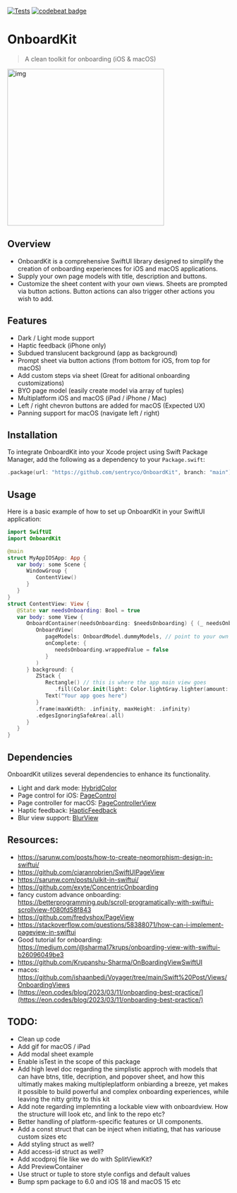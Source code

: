 [![Tests](https://github.com/sentryco/OnboardKit/actions/workflows/Tests.yml/badge.svg)](https://github.com/sentryco/OnboardKit/actions/workflows/Tests.yml)
[![codebeat badge](https://codebeat.co/badges/eb515b0e-475b-439a-81b9-28ec363ab04a)](https://codebeat.co/projects/github-com-sentryco-onboardkit-main)

# OnboardKit

> A clean toolkit for onboarding (iOS & macOS)    

<img width="355" alt="img" src="https://s11.gifyu.com/images/SBlzV.gif">

## Overview

- OnboardKit is a comprehensive SwiftUI library designed to simplify the creation of onboarding experiences for iOS and macOS applications. 
- Supply your own page models with title, description and buttons. 
- Customize the sheet content with your own views. Sheets are prompted via button actions. Button actions can also trigger other actions you wish to add.

## Features

- Dark / Light mode support 
- Haptic feedback (iPhone only)
- Subdued translucent background (app as background)
- Prompt sheet via button actions (from bottom for iOS, from top for macOS)
- Add custom steps via sheet (Great for aditional onboarding customizations)
- BYO page model (easily create model via array of tuples)
- Multiplatform iOS and macOS (iPad / iPhone / Mac)
- Left / right chevron buttons are added for macOS (Expected UX)
- Panning support for macOS (navigate left / right)

## Installation

To integrate OnboardKit into your Xcode project using Swift Package Manager, add the following as a dependency to your `Package.swift`:

```swift
.package(url: "https://github.com/sentryco/OnboardKit", branch: "main")
```

## Usage

Here is a basic example of how to set up OnboardKit in your SwiftUI application:

```swift
import SwiftUI
import OnboardKit

@main
struct MyAppIOSApp: App {
   var body: some Scene {
      WindowGroup {
         ContentView()
      }
   }
}
struct ContentView: View {
   @State var needsOnboarding: Bool = true
   var body: some View {
      OnboardContainer(needsOnboarding: $needsOnboarding) { (_ needsOnboarding: Binding<Bool>) in
         OnboardView(
            pageModels: OnboardModel.dummyModels, // point to your own onboarding models here
            onComplete: {
               needsOnboarding.wrappedValue = false
            }
         )
      } background: {
         ZStack {
            Rectangle() // this is where the app main view goes
               .fill(Color.init(light: Color.lightGray.lighter(amount: 0.8), dark: Color.darkGray.darker(amount: 0.8))) // light or dark mode
            Text("Your app goes here")
         }
         .frame(maxWidth: .infinity, maxHeight: .infinity)
         .edgesIgnoringSafeArea(.all)
      }
   }
}
```
      
## Dependencies

OnboardKit utilizes several dependencies to enhance its functionality.

- Light and dark mode: [HybridColor](https://github.com/sentryco/HybridColor) 
- Page control for iOS: [PageControl](https://github.com/sentryco/PageControl) 
- Page controller for macOS: [PageControllerView](https://github.com/sentryco/PageControllerView) 
- Haptic feedback: [HapticFeedback](https://github.com/sentryco/HapticFeedback) 
- Blur view support: [BlurView](https://github.com/sentryco/BlurView) 

## Resources: 
- https://sarunw.com/posts/how-to-create-neomorphism-design-in-swiftui/
- https://github.com/ciaranrobrien/SwiftUIPageView
- https://sarunw.com/posts/uikit-in-swiftui/ 
- https://github.com/exyte/ConcentricOnboarding 
- fancy custom advance onboarding: https://betterprogramming.pub/scroll-programatically-with-swiftui-scrollview-f080fd58f843
- https://github.com/fredyshox/PageView 
- https://stackoverflow.com/questions/58388071/how-can-i-implement-pageview-in-swiftui 
- Good tutorial for onboarding: https://medium.com/@sharma17krups/onboarding-view-with-swiftui-b26096049be3 
- https://github.com/Krupanshu-Sharma/OnBoardingViewSwiftUI 
- macos: https://github.com/ishaanbedi/Voyager/tree/main/Swift%20Post/Views/OnboardingViews
- [https://eon.codes/blog/2023/03/11/onboarding-best-practice/](https://eon.codes/blog/2023/03/11/onboarding-best-practice/) 

## TODO: 
- Clean up code
- Add gif for macOS / iPad
- Add modal sheet example
- Enable isTest in the scope of this package
- Add high level doc regarding the simplistic approch with models that can have btns, title, decription, and popover sheet, and how this ultimatly makes making multipleplatform onbiarding a breeze, yet makes it possible to build powerful and complex onboarding experiences, while leaving the nitty gritty to this kit
- Add note regarding implemnting a lockable view with onboardview. How the structure will look etc, and link to the repo etc?
- Better handling of platform-specific features or UI components.
- Add a const struct that can be inject when initiating, that has variouse custom sizes etc
- Add styling struct as well?
- Add access-id struct as well?
- Add xcodproj file like we do with SplitViewKit?
- Add PreviewContainer
- Use struct or tuple to store style configs and default values
- Bump spm package to 6.0 and iOS 18 and macOS 15 etc
